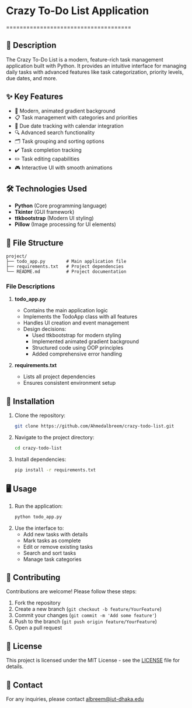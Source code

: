 # Crazy To-Do List Application

=====================================

## 📝 Description
The Crazy To-Do List is a modern, feature-rich task management application built with Python. It provides an intuitive interface for managing daily tasks with advanced features like task categorization, priority levels, due dates, and more.

## ✨ Key Features
- 🎨 Modern, animated gradient background
- 📋 Task management with categories and priorities
- 📅 Due date tracking with calendar integration
- 🔍 Advanced search functionality
- 🗂️ Task grouping and sorting options
- ✔️ Task completion tracking
- ✏️ Task editing capabilities
- 🎮 Interactive UI with smooth animations

## 🛠️ Technologies Used
- **Python** (Core programming language)
- **Tkinter** (GUI framework)
- **ttkbootstrap** (Modern UI styling)
- **Pillow** (Image processing for UI elements)

## 📂 File Structure
```
project/
├── todo_app.py        # Main application file
├── requirements.txt   # Project dependencies
└── README.md          # Project documentation
```

### File Descriptions
1. **todo_app.py**
   - Contains the main application logic
   - Implements the TodoApp class with all features
   - Handles UI creation and event management
   - Design decisions:
     - Used ttkbootstrap for modern styling
     - Implemented animated gradient background
     - Structured code using OOP principles
     - Added comprehensive error handling

2. **requirements.txt**
   - Lists all project dependencies
   - Ensures consistent environment setup

## 🚀 Installation
1. Clone the repository:
   ```bash
   git clone https://github.com/Ahmedalbreem/crazy-todo-list.git
   ```
2. Navigate to the project directory:
   ```bash
   cd crazy-todo-list
   ```
3. Install dependencies:
   ```bash
   pip install -r requirements.txt
   ```

## 🖥️ Usage
1. Run the application:
   ```bash
   python todo_app.py
   ```
2. Use the interface to:
   - Add new tasks with details
   - Mark tasks as complete
   - Edit or remove existing tasks
   - Search and sort tasks
   - Manage task categories

## 🤝 Contributing
Contributions are welcome! Please follow these steps:
1. Fork the repository
2. Create a new branch (`git checkout -b feature/YourFeature`)
3. Commit your changes (`git commit -m 'Add some feature'`)
4. Push to the branch (`git push origin feature/YourFeature`)
5. Open a pull request

## 📄 License
This project is licensed under the MIT License - see the [LICENSE](LICENSE) file for details.

## 📧 Contact
For any inquiries, please contact [albreem@iut-dhaka.edu](mailto:[albreem@iut-dhaka.edu)
